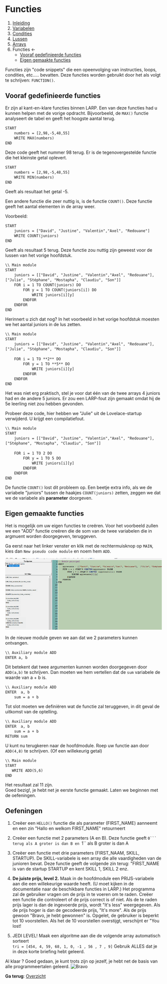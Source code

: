 # Functies

1. [Inleiding](../README.md)
1. [Variabelen](./variables.md)
1. [Condities](./conditions.md)
1. [Lussen](./whileAndFor.md)  
1. [Arrays](./array.md)
1. Functies ←
    * [Vooraf gedefinieerde functies](#vooraf-gedefinieerde-functies)
    * [Eigen gemaakte functies](#eigen-gemaakte-functies)

Functies zijn "code snippets" die een opeenvolging van instructies, loops, condities, etc..... bevatten. 
Deze functies worden gebruikt door het als volgt te schrijven: ``FUNCTION()``. 

## Vooraf gedefinieerde functies

Er zijn al kant-en-klare functies binnen LARP. 
Een van deze functies had u kunnen helpen met de vorige opdracht. 
Bijvoorbeeld, de ``MAX()`` functie analyseert de tabel en geeft het hoogste aantal terug. 

````
START
    numbers = [2,98,-5,48,55]
    WRITE MAX(numbers)
END
```` 
Deze code geeft het nummer 98 terug. Er is de tegenovergestelde functie die het kleinste getal oplevert. 

````
START
    numbers = [2,98,-5,48,55]
    WRITE MIN(numbers)
END
```` 
Geeft als resultaat het getal -5. 

Een andere functie die zeer nuttig is, is de functie ``COUNT()``. 
Deze functie geeft het aantal elementen in de array weer. 

Voorbeeld:
````
START
    juniors = ["David", "Justine", "Valentin","Axel", "Redouane"]
    WRITE COUNT(juniors)
END

````
Geeft als resultaat 5 terug. 
Deze functie zou nuttig zijn geweest voor de lussen van het vorige hoofdstuk. 

````
\\ Main module
START
    juniors = [["David", "Justine", "Valentin","Axel", "Redouane"],  ["Julie", "Stéphane", "Mostapha", "Claudiu", "Son"]]
    FOR i = 1 TO COUNT(juniors) DO
        FOR y = 1 TO COUNT(juniors[i]) DO
            WRITE juniors[i][y] 
        ENDFOR 
    ENDFOR
END   
````

Herinnert u zich dat nog? In het voorbeeld in het vorige hoofdstuk moesten we het aantal juniors in de lus zetten. 

````
\\ Main module
START
    juniors = [["David", "Justine", "Valentin","Axel", "Redouane"], ["Julie", "Stéphane", "Mostapha", "Claudiu", "Son"]]
  
    FOR i = 1 TO **2** DO
        FOR y = 1 TO **5** DO
            WRITE juniors[i][y] 
        ENDFOR 
    ENDFOR
END  
````
Het was niet erg praktisch, stel je voor dat één van de twee arrays 4 juniors had en de andere 5 juniors. 
Er zou een LARP-fout zijn gemaakt omdat hij de 5e leerling niet zou hebben gevonden.  

Probeer deze code, hier hebben we "Julie" uit de Lovelace-startup verwijderd. 
U krijgt een compilatiefout.

````
\\ Main module
START
    juniors = [["David", "Justine", "Valentin","Axel", "Redouane"], ["Stéphane", "Mostapha", "Claudiu", "Son"]]
  
    FOR i = 1 TO 2 DO
        FOR y = 1 TO 5 DO
            WRITE juniors[i][y] 
        ENDFOR 
    ENDFOR
END  
````

De functie ``COUNT()`` lost dit probleem op. 
Een beetje extra info, als we de variabele "juniors" tussen de haakjes ``COUNT(juniors)`` zetten, zeggen we dat we de variabele als **parameter** doorgeven. 


## Eigen gemaakte functies 

Het is mogelijk om uw eigen functies te creëren. Voor het voorbeeld zullen we een "ADD" functie creëren die de som van de twee variabelen die in argmuent worden doorgegeven, teruggeven. 

Ga eerst naar het linker venster en klik met de rechtermuisknop op ``MAIN``, kies dan ``New pseudo code module`` en noem hem ``ADD``.

![pseudocode function create](./creerfunction.gif)

In de nieuwe module geven we aan dat we 2 parameters kunnen ontvangen. 
````
\\ Auxiliary module ADD
ENTER a, b
````
Dit betekent dat twee argumenten kunnen worden doorgegeven door ``ADD(a,b)`` te schrijven.
Dan moeten we hem vertellen dat de ``sum`` variabele de waarde van a + b is. 

````
\\ Auxiliary module ADD
ENTER  a, b
    sum = a + b
````

Tot slot moeten we definiëren wat de functie zal teruggeven, in dit geval de uitkomst van de optelling. 
````
\\ Auxiliary module ADD
ENTER  a, b
    sum = a + b
RETURN sum
````

U kunt nu terugkeren naar de hoofdmodule.
Roep uw functie aan door ``ADD(4,8)`` te schrijven.
(Of een willekeurig getal) 

````
\\ Main module
START
   WRITE ADD(5,6)
END 
```` 
Het resultaat zal 11 zijn.  
Goed bezig!, je hebt net je eerste functie gemaakt. 
Laten we beginnen met de oefeningen. 

## Oefeningen 
1. Creëer een ``HELLO()`` functie die als parameter (FIRST_NAME) aanneemt en een zin "Hallo en welkom FIRST_NAME" retourneert
1. Creëer een functie met 2 parameters (A en B). Deze functie geeft ``0``` terug als A groter is dan B en ``1`` als B groter is dan A
1. Creëer een functie met drie parameters (FIRST_NAAM, SKILL, STARTUP). De SKILL-variabele is een array die alle vaardigheden van de junioren bevat. Deze functie geeft de volgende zin terug: "FIRST_NAME is van de startup STARTUP en kent SKILL 1, SKILL 2 enz. 

1. **De juiste prijs, level 2.** Maak in de hoofdmodule een PRIJS-variabele aan die een willekeurige waarde heeft. (U moet kijken in de documentatie naar de beschikbare functies in LARP.) Het programma zal de gebruiker vragen om de prijs in te voeren om te raden. Creëer een functie die controleert of de prijs correct is of niet. Als de te raden prijs lager is dan de ingevoerde prijs, wordt "It's less" weergegeven. Als de prijs hoger is dan de gecodeerde prijs, "It's more". Als de prijs gewoon "Bravo, je hebt gewonnen" is. Opgelet, de gebruiker is beperkt tot 10 voorstellen. Als het de 10 voorstellen overstijgt, verschijnt er "You lost!
1. JEDI LEVEL! Maak een algoritme aan die de volgende array automatisch sorteert   
   ``tri = [454, 4, 59, 68, 1, 0, -1 , 56 , 7 , 9]`` 
Gebruik ALLES dat je in deze korte briefing hebt geleerd.


Al klaar ?
Goed gedaan, je kunt trots zijn op jezelf, je hebt net de basis van alle programmeertalen geleerd. 
![Bravo](https://media1.giphy.com/media/oyZAfALXOHm6c6DHne/giphy.gif?cid=3640f6095bb7574a35337473325b5859)

**Ga terug**: [Overzicht](../../)